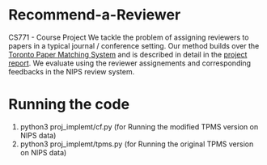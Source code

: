 # Recommend-a-Reviewer
CS771 - Course Project
We tackle the problem of assigning reviewers to papers in a typical journal / conference setting. Our method builds over the [Toronto Paper Matching System](http://www.cs.toronto.edu/~zemel/documents/tpms.pdf) and is described in detail in the [project report](http://home.iitk.ac.in/~amrits/RecommendReviewer_Report.pdf). We evaluate using the reviewer assignements and corresponding feedbacks in the NIPS review system.
# Running the code
1. python3 proj_implemt/cf.py (for Running the modified TPMS version on NIPS data)
2. python3 proj_implemt/tpms.py (for Running the original TPMS version on NIPS data)

